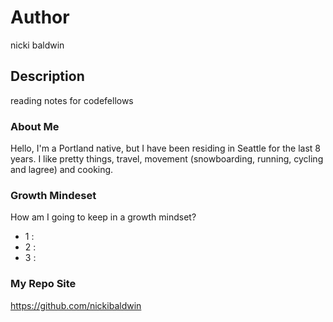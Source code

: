 # Author
nicki baldwin

## Description
reading notes for codefellows

### About Me 
Hello, I'm a Portland native, but I have been residing in Seattle for the last 8 years. I like pretty things, travel, movement (snowboarding, running, cycling and lagree) and cooking.

### Growth Mindeset
How am I going to keep in a growth mindset?
* 1 : 
* 2 : 
* 3 : 

### My Repo Site
https://github.com/nickibaldwin
